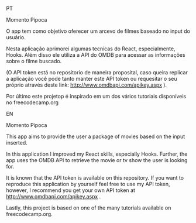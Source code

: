 
PT 

 Momento Pipoca 

O app tem como objetivo oferecer um arcevo de filmes baseado no input do usuário. 

Nesta aplicação aprimorei algumas tecnicas do React, especialmente, Hooks. Além disso ele utiliza a API do OMDB para acessar as informações sobre o filme buscado. 

(O API token está no repositorio de maneira proposital, caso queira replicar a aplicação você pode tanto manter este API token ou requesitar o seu próprio através deste link: http://www.omdbapi.com/apikey.aspx ).

Por último este projetop é inspirado em um dos vários tutoriais disponíveis no freecodecamp.org


EN

Momento Pipoca


This app aims to provide the user a package of movies based on the input inserted. 

In this application I improved my React skills, especially Hooks. Further, the app uses the OMDB API to retrieve the movie or tv show the user is looking for. 

It is known that the API token is available on this repository. If you want to reproduce this application by yourself feel free to use my API token, however, I recommend you get your own API token at http://www.omdbapi.com/apikey.aspx .

Lastly, this project is based on one of the many tutorials available on freecodecamp.org. 






